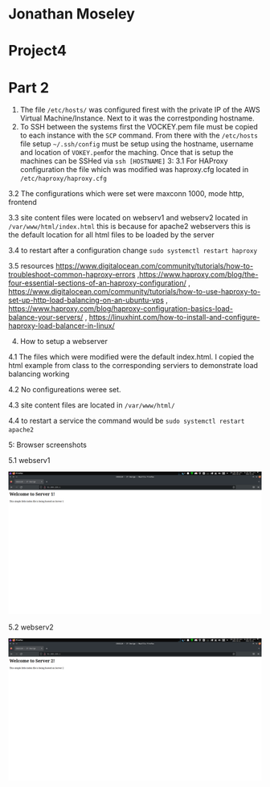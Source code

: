 # Jonathan Moseley
# Project4


# Part 2

1. The file ```/etc/hosts/``` was configured firest with the private IP of the AWS Virtual Machine/Instance. Next to it was the correstponding hostname. 
2. To SSH between the systems first the VOCKEY.pem file must be copied to each instance with the ```SCP``` command. From there with the ```/etc/hosts``` file setup ```~/.ssh/config``` must be setup using the hostname, username and location of ```VOKEY.pem```for the maching. Once that is setup the machines can be SSHed via ```ssh [HOSTNAME]```
3:
3.1 For HAProxy configuration the file which was modified was haproxy.cfg located in ```/etc/haproxy/haproxy.cfg```

3.2 The configurations which were set were maxconn 1000, mode http, frontend 

3.3 site content files were located on webserv1 and webserv2 located in ```/var/www/html/index.html``` this is because for apache2 webservers this is the default location for all html files to be loaded by the server

3.4 to restart after a configuration change ```sudo systemctl restart haproxy```

3.5 resources https://www.digitalocean.com/community/tutorials/how-to-troubleshoot-common-haproxy-errors ,https://www.haproxy.com/blog/the-four-essential-sections-of-an-haproxy-configuration/ , https://www.digitalocean.com/community/tutorials/how-to-use-haproxy-to-set-up-http-load-balancing-on-an-ubuntu-vps , https://www.haproxy.com/blog/haproxy-configuration-basics-load-balance-your-servers/ , https://linuxhint.com/how-to-install-and-configure-haproxy-load-balancer-in-linux/


4. How to setup a webserver

4.1 The files which were modified were the default index.html. I copied the html example from class to the corresponding serviers to demonstrate load balancing working

4.2 No configureations weree set. 

4.3 site content files are located in ```/var/www/html/```

4.4 to restart a service the command would be ```sudo systemctl restart apache2```


5:
Browser screenshots

5.1 webserv1

![Webserv1](https://github.com/WSU-kduncan/ceg3120-Jmoseley512/blob/main/Project4/Images/webserv-1.png)

5.2 webserv2

![Webserv2](https://github.com/WSU-kduncan/ceg3120-Jmoseley512/blob/main/Project4/Images/webserv-2.png)
